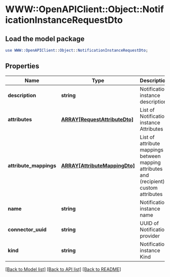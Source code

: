 # WWW::OpenAPIClient::Object::NotificationInstanceRequestDto

## Load the model package
```perl
use WWW::OpenAPIClient::Object::NotificationInstanceRequestDto;
```

## Properties
Name | Type | Description | Notes
------------ | ------------- | ------------- | -------------
**description** | **string** | Notification instance description | [optional] 
**attributes** | [**ARRAY[RequestAttributeDto]**](RequestAttributeDto.md) | List of Notification instance Attributes | 
**attribute_mappings** | [**ARRAY[AttributeMappingDto]**](AttributeMappingDto.md) | List of attribute mappings between mapping attributes and (recipient) custom attributes | [optional] 
**name** | **string** | Notification instance name | 
**connector_uuid** | **string** | UUID of Notification provider | 
**kind** | **string** | Notification instance Kind | 

[[Back to Model list]](../README.md#documentation-for-models) [[Back to API list]](../README.md#documentation-for-api-endpoints) [[Back to README]](../README.md)


